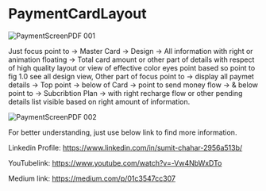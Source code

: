 
# PaymentCardLayout

![PaymentScreenPDF 001](https://github.com/user-attachments/assets/dc5093e4-20ff-4fe0-82cc-00f191d9d121)

Just focus point to -> Master Card -> Design -> All information with right or animation floating -> Total card amount or other part of details with respect of high quality layout or view of effective color eyes point based so point to fig 1.0 see all design view, Other part of focus point to -> display all paymet details -> Top point -> below of Card -> point to send money flow -> & below point to -> Subcribtion Plan -> with right recharge flow or other pending details list visible based on right amount of information.



![PaymentScreenPDF 002](https://github.com/user-attachments/assets/ab544625-3b2b-4f99-a855-b90d79085d96)


For better understanding, just use below link to find more information.

Linkedin Profile: https://www.linkedin.com/in/sumit-chahar-2956a513b/

YouTubelink: https://www.youtube.com/watch?v=-Vw4NbWxDTo

Medium link: https://medium.com/p/01c3547cc307
